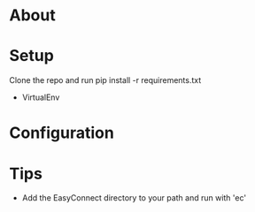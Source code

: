 About
=====



Setup
=====

 Clone the repo and run pip install -r requirements.txt

 * VirtualEnv


Configuration
=============



Tips
====

 * Add the EasyConnect directory to your path and run with 'ec'
